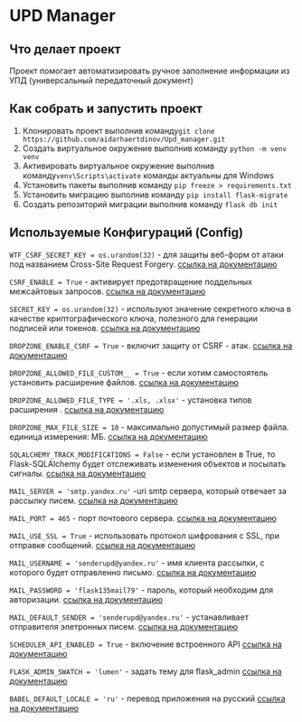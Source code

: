 # UPD Manager

## Что делает проект

Проект помогает автоматизировать ручное заполнение информации из УПД (универсальный передаточный документ)

## Как собрать и запустить проект

1. Клонировать проект выполнив команду```git clone https://github.com/aidarhaertdinov/Upd_manager.git```
2. Создать виртуальное окружение выполнив команду ```python -m venv venv``` 
3. Активировать виртуальное окружение выполнив команду```venv\Scripts\activate```  команды актуальны для Windows
4. Установить пакеты выполнив команду ```pip freeze > requirements.txt```
5. Установить миграцию выполнив команду ```pip install flask-migrate``` 
6. Создать репозиторий миграции выполнив команду ```flask db init``` 

## Используемые Конфигураций (Config)
```WTF_CSRF_SECRET_KEY = os.urandom(32)``` - для защиты веб-форм от атаки под названием Cross-Site Request Forgery. [ссылка на документацию](https://flask-wtf.readthedocs.io/en/0.15.x/config/)

```CSRF_ENABLE = True``` - активирует предотвращение поддельных межсайтовых запросов. [ссылка на документацию](https://flask-wtf.readthedocs.io/en/0.15.x/config/)

```SECRET_KEY = os.urandom(32)``` - используют значение секретного ключа в качестве криптографического ключа, полезного для генерации подписей или токенов. [ссылка на документацию](https://explore-flask.readthedocs.io/en/latest/configuration.html)

```DROPZONE_ENABLE_CSRF = True``` - включит защиту от CSRF - атак. [ссылка на документацию](https://flask-dropzone.readthedocs.io/en/latest/index.html)

```DROPZONE_ALLOWED_FILE_CUSTOM__ = True``` - если хотим самостоятель установить расширение файлов. [ссылка на документацию](https://flask-dropzone.readthedocs.io/en/latest/index.html)

```DROPZONE_ALLOWED_FILE_TYPE = '.xls, .xlsx'``` - установка типов расширения . [ссылка на документацию](https://flask-dropzone.readthedocs.io/en/latest/index.html)

```DROPZONE_MAX_FILE_SIZE = 10``` - максимально допустимый размер файла. единица измерения: МБ. [ссылка на документацию](https://flask-dropzone.readthedocs.io/en/latest/index.html)

```SQLALCHEMY_TRACK_MODIFICATIONS = False``` - если установлен в True, то Flask-SQLAlchemy будет отслеживать изменения объектов и посылать сигналы. [ссылка на документацию](https://flask-sqlalchemy-russian.readthedocs.io/ru/latest/config.html)

```MAIL_SERVER = 'smtp.yandex.ru'``` -uri smtp сервера, который отвечает за рассылку писем. [ссылка на документацию](https://flask-mail.readthedocs.io/en/latest/?badge=latest)

```MAIL_PORT = 465``` - порт почтового сервера. [ссылка на документацию](https://flask-mail.readthedocs.io/en/latest/?badge=latest)

```MAIL_USE_SSL = True``` -  использовать протокол шифрования с SSL, при отправке сообщений. [ссылка на документацию](https://flask-mail.readthedocs.io/en/latest/?badge=latest)

```MAIL_USERNAME = 'senderupd@yandex.ru'``` - имя клиента рассылки, с которого будет отправленно письмо. [ссылка на документацию](https://flask-mail.readthedocs.io/en/latest/?badge=latest)

```MAIL_PASSWORD = 'flask135mail79'``` - пароль, который необходим для авторизации. [ссылка на документацию](https://flask-mail.readthedocs.io/en/latest/?badge=latest)

```MAIL_DEFAULT_SENDER = 'senderupd@yandex.ru'``` - устанавливает отправителя элетронных писем. [ссылка на документацию](https://flask-mail.readthedocs.io/en/latest/?badge=latest)

```SCHEDULER_API_ENABLED = True``` - включение встроенного API [ссылка на документацию](https://pypi.org/project/Flask-Scheduler/#description)

```FLASK_ADMIN_SWATCH = 'lumen'``` - задать тему для flask_admin [ссылка на документацию](https://flask-admin.readthedocs.io/en/latest/index.html)

```BABEL_DEFAULT_LOCALE = 'ru'``` - перевод приложения на русский [ссылка на документацию](https://python-babel.github.io/flask-babel/)




